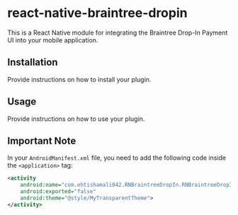 # react-native-braintree-dropin

This is a React Native module for integrating the Braintree Drop-In Payment UI into your mobile application.

## Installation

Provide instructions on how to install your plugin.

## Usage

Provide instructions on how to use your plugin.

## Important Note

In your `AndroidManifest.xml` file, you need to add the following code inside the `<application>` tag:

```xml
<activity
    android:name="com.ehtishamali042.RNBraintreeDropIn.RNBraintreeDropInActivity"
    android:exported="false"
    android:theme="@style/MyTransparentTheme">
</activity>
```
